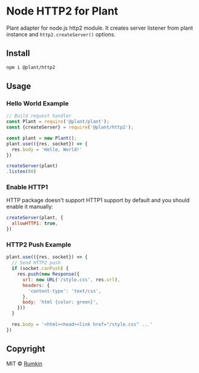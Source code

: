 # Node HTTP2 for Plant

Plant adapter for node.js http2 module. It creates server listener from plant
instance and `http2.createServer()` options.

## Install

```bash
npm i @plant/http2
```

## Usage

### Hello World Example

```javascript
// Build request handler
const Plant = require('@plant/plant');
const {createServer} = require('@plant/http2');

const plant = new Plant();
plant.use(({res, socket}) => {
  res.body = 'Hello, World!'
})

createServer(plant)
.listen(80)
```

### Enable HTTP1

HTTP package doesn't support HTTP1 support by default and you should enable it manually:

```javascript
createServer(plant, {
  allowHTTP1: true,
})
```

### HTTP2 Push Example

```javascript
plant.use(({res, socket}) => {
  // Send HTTP2 push
  if (socket.canPush) {
    res.push(new Response({
      url: new URL('/style.css', res.url),
      headers: {
        'content-type': 'text/css',
      },
      body: 'html {color: green}',
    }))
  }

  res.body = '<html><head><link href="/style.css" ...'
})
```

## Copyright

MIT &copy; [Rumkin](https://rumk.in)
